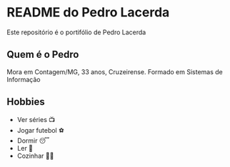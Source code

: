# README do Pedro Lacerda

Este repositório é o portifólio de Pedro Lacerda

## Quem é o Pedro

Mora em Contagem/MG, 33 anos, Cruzeirense. Formado em Sistemas de Informação

## Hobbies

- Ver séries 📺
- Jogar futebol ⚽
- Dormir 😴
- Ler 📗
- Cozinhar 🧑‍🍳 
